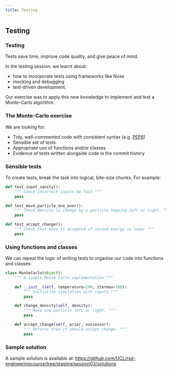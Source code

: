 ```yaml
---
title: Testing
---
```


## Testing

### Testing

Tests save time, improve code quality, and give peace of mind. 

In the testing session, we learnt about:

* how to incorporate tests using frameworks like Nose
* mocking and debugging
* test-driven development. 

Our exercise was to apply this new knowledge to implement and test a Monte-Carlo algorithm.

### The Monte-Carlo exercise

We are looking for:

* Tidy, well-commented code with consistent syntax (e.g. [PEP8](https://www.python.org/dev/peps/pep-0008/))
* Sensible set of tests
* Appropriate use of functions and/or classes
* Evidence of tests written alongside code in the commit history

### Sensible tests

To create tests, break the task into logical, bite-size chunks. For example:

``` python
def test_input_sanity():
    """ Check incorrect inputs do fail """
    pass

def test_move_particle_one_over():
    """ Check density is change by a particle hopping left or right. """
    pass

def test_accept_change():
    """ Check that move is accepted if second energy is lower """
    pass
```

### Using functions and classes

We can repeat the logic of writing tests to organise our code into functions and classes:

``` python
class MonteCarlo(object):
    """ A simple Monte Carlo implementation """

    def __init__(self, temperature=100, itermax=100):
        """ Initialise simulation with inputs """
        pass

    def change_density(self, density):
        """ Move one particle left or right. """
        pass

    def accept_change(self, prior, successor):
        """ Returns true if should accept change. """
        pass
```

### Sample solution

A sample solution is available at: 
https://github.com/UCL/rsd-engineeringcourse/tree/staging/session03/solutions


